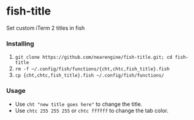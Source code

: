 # fish-title
Set custom iTerm 2 titles in fish

### Installing

1. `git clone https://github.com/nearengine/fish-title.git; cd fish-title`
1. `rm -f ~/.config/fish/functions/{cht,chtc,fish_title}.fish`
1. `cp {cht,chtc,fish_title}.fish ~/.config/fish/functions/`

### Usage

* Use `cht "new title goes here"` to change the title.
* Use `chtc 255 255 255` or `chtc ffffff` to change the tab color.

